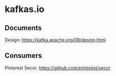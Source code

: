 # kafkas.io

## Documents

Design: https://kafka.apache.org/08/design.html

## Consumers

Pinterest Secor: https://github.com/pinterest/secor
